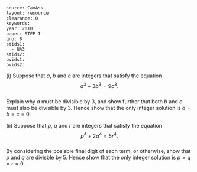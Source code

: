 ````
source: CamAss
layout: resource
clearance: 0
keywords: 
year: 2010
paper: STEP I
qno: 8
stids1: 
  - NA3
stids2:
pvids1:
pvids2:

````

(i) Suppose that $a$, $b$ and $c$ are integers that satisfy the equation
$$a^3 + 3b^3 = 9c^3.$$  
Explain why $a$ must be divisible by $3$, and show further that both $b$ and $c$ must also be divisible by $3$. Hence show that the only integer solution is $a = b = c = 0$.  

(ii) Suppose that $p$, $q$ and $r$ are integers that satisfy the equation
$$p^4 + 2q^4 = 5r^4.$$  
By considering the posisble final digit of each term, or otherwise, show that $p$ and $q$ are divisble by $5$. Hence show that the only integer solution is $p = q = r = 0$.
